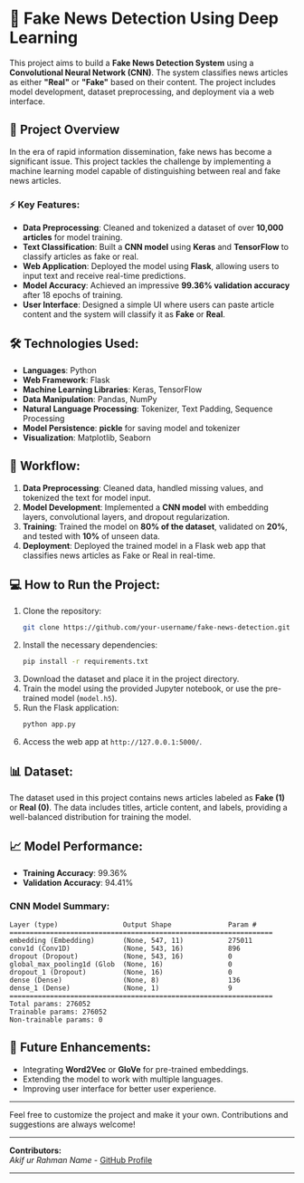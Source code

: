 # 📰 Fake News Detection Using Deep Learning

This project aims to build a **Fake News Detection System** using a **Convolutional Neural Network (CNN)**. The system classifies news articles as either **"Real"** or **"Fake"** based on their content. The project includes model development, dataset preprocessing, and deployment via a web interface.

## 🚀 Project Overview

In the era of rapid information dissemination, fake news has become a significant issue. This project tackles the challenge by implementing a machine learning model capable of distinguishing between real and fake news articles.

### ⚡ Key Features:
- **Data Preprocessing**: Cleaned and tokenized a dataset of over **10,000 articles** for model training.
- **Text Classification**: Built a **CNN model** using **Keras** and **TensorFlow** to classify articles as fake or real.
- **Web Application**: Deployed the model using **Flask**, allowing users to input text and receive real-time predictions.
- **Model Accuracy**: Achieved an impressive **99.36% validation accuracy** after 18 epochs of training.
- **User Interface**: Designed a simple UI where users can paste article content and the system will classify it as **Fake** or **Real**.

## 🛠️ Technologies Used:
- **Languages**: Python
- **Web Framework**: Flask
- **Machine Learning Libraries**: Keras, TensorFlow
- **Data Manipulation**: Pandas, NumPy
- **Natural Language Processing**: Tokenizer, Text Padding, Sequence Processing
- **Model Persistence**: **pickle** for saving model and tokenizer
- **Visualization**: Matplotlib, Seaborn

## 📑 Workflow:
1. **Data Preprocessing**: Cleaned data, handled missing values, and tokenized the text for model input.
2. **Model Development**: Implemented a **CNN model** with embedding layers, convolutional layers, and dropout regularization.
3. **Training**: Trained the model on **80% of the dataset**, validated on **20%**, and tested with **10%** of unseen data.
4. **Deployment**: Deployed the trained model in a Flask web app that classifies news articles as Fake or Real in real-time.

## 💻 How to Run the Project:
1. Clone the repository:
    ```bash
    git clone https://github.com/your-username/fake-news-detection.git
    ```
2. Install the necessary dependencies:
    ```bash
    pip install -r requirements.txt
    ```
3. Download the dataset and place it in the project directory.
4. Train the model using the provided Jupyter notebook, or use the pre-trained model (`model.h5`).
5. Run the Flask application:
    ```bash
    python app.py
    ```
6. Access the web app at `http://127.0.0.1:5000/`.

## 📊 Dataset:
The dataset used in this project contains news articles labeled as **Fake (1)** or **Real (0)**. The data includes titles, article content, and labels, providing a well-balanced distribution for training the model.

## 📈 Model Performance:
- **Training Accuracy**: 99.36%
- **Validation Accuracy**: 94.41%

### CNN Model Summary:
```
Layer (type)                Output Shape              Param #   
=================================================================
embedding (Embedding)       (None, 547, 11)           275011     
conv1d (Conv1D)             (None, 543, 16)           896        
dropout (Dropout)           (None, 543, 16)           0          
global_max_pooling1d (Glob  (None, 16)                0          
dropout_1 (Dropout)         (None, 16)                0          
dense (Dense)               (None, 8)                 136        
dense_1 (Dense)             (None, 1)                 9          
=================================================================
Total params: 276052
Trainable params: 276052
Non-trainable params: 0
```

## 🔗 Future Enhancements:
- Integrating **Word2Vec** or **GloVe** for pre-trained embeddings.
- Extending the model to work with multiple languages.
- Improving user interface for better user experience.

---

Feel free to customize the project and make it your own. Contributions and suggestions are always welcome!

---

**Contributors:**  
*Akif ur Rahman Name* - [GitHub Profile](https://github.com/akifurrahman)

---
